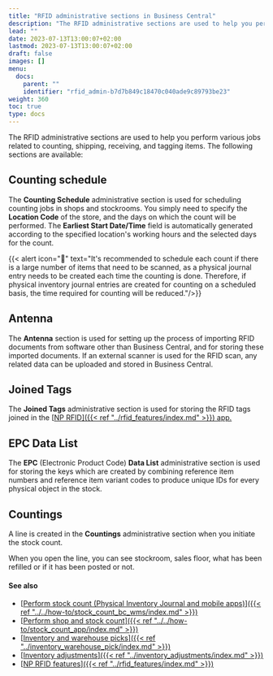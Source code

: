 ```yaml
---
title: "RFID administrative sections in Business Central"
description: "The RFID administrative sections are used to help you perform various jobs related to counting, shipping, receiving, and tagging items."
lead: ""
date: 2023-07-13T13:00:07+02:00
lastmod: 2023-07-13T13:00:07+02:00
draft: false
images: []
menu:
  docs:
    parent: ""
    identifier: "rfid_admin-b7d7b849c18470c040ade9c89793be23"
weight: 360
toc: true
type: docs
---
```


The RFID administrative sections are used to help you perform various jobs related to counting, shipping, receiving, and tagging items. The following sections are available: 

## Counting schedule

The **Counting Schedule** administrative section is used for scheduling counting jobs in shops and stockrooms. You simply need to specify the **Location Code** of the store, and the days on which the count will be performed. The **Earliest Start Date/Time** field is automatically generated according to the specified location's working hours and the selected days for the count.  

  {{< alert icon="📝" text="It's recommended to schedule each count if there is a large number of items that need to be scanned, as a physical journal entry needs to be created each time the counting is done. Therefore, if physical inventory journal entries are created for counting on a scheduled basis, the time required for counting will be reduced."/>}}

## Antenna

The **Antenna** section is used for setting up the process of importing RFID documents from software other than Business Central, and for storing these imported documents. If an external scanner is used for the RFID scan, any related data can be uploaded and stored in Business Central. 


## Joined Tags

The **Joined Tags** administrative section is used for storing the RFID tags joined in the [<ins>NP RFID<ins>]({{< ref "../rfid_features/index.md" >}}) app. 

## EPC Data List

The **EPC** (Electronic Product Code) **Data List** administrative section is used for storing the keys which are created by combining reference item numbers and reference item variant codes to produce unique IDs for every physical object in the stock.

## Countings

A line is created in the **Countings** administrative section when you initiate the stock count.

When you open the line, you can see stockroom, sales floor, what has been refilled or if it has been posted or not. 

#### See also

- [<ins>Perform stock count (Physical Inventory Journal and mobile apps)<ins>]({{< ref "../../how-to/stock_count_bc_wms/index.md" >}})
- [<ins>Perform shop and stock count<ins>]({{< ref "../../how-to/stock_count_app/index.md" >}})
- [<ins>Inventory and warehouse picks<ins>]({{< ref "../inventory_warehouse_pick/index.md" >}})
- [<ins>Inventory adjustments<ins>]({{< ref "../inventory_adjustments/index.md" >}})
- [<ins>NP RFID features<ins>]({{< ref "../rfid_features/index.md" >}})